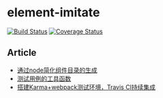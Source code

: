 # element-imitate
[![Build Status](https://travis-ci.org/jvsheng/element-imitate.svg?branch=master)](https://travis-ci.org/jvsheng/element-imitate)
[![Coverage Status](https://coveralls.io/repos/github/jvsheng/element-imitate/badge.svg?branch=master&service=github)](https://coveralls.io/github/jvsheng/element-imitate?branch=master)

## Article
- [通过node简化组件目录的生成](https://github.com/jvsheng/element-imitate/issues/1)
- [测试用例的工具函数](https://github.com/jvsheng/element-imitate/issues/2)
- [搭建Karma+webpack测试环境，Travis CI持续集成](https://github.com/jvsheng/element-imitate/issues/3)
